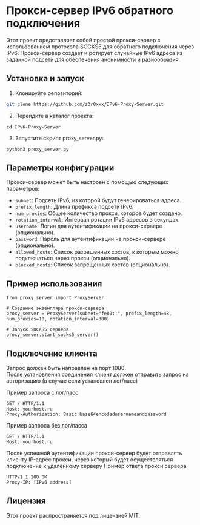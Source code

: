 # Прокси-сервер IPv6 обратного подключения
Этот проект представляет собой простой прокси-сервер с использованием протокола SOCKS5 для обратного подключения через IPv6. Прокси-сервер создает и ротирует случайные IPv6 адреса из заданной подсети для обеспечения анонимности и разнообразия.

## Установка и запуск
1. Клонируйте репозиторий:
```bash
git clone https://github.com/z3r0xxx/IPv6-Proxy-Server.git
```
2. Перейдите в каталог проекта:
```
cd IPv6-Proxy-Server
```
3. Запустите скрипт proxy_server.py:
```
python3 proxy_server.py
```

## Параметры конфигурации
Прокси-сервер может быть настроен с помощью следующих параметров:

- `subnet`: Подсеть IPv6, из которой будут генерироваться адреса.
- `prefix_length`: Длина префикса подсети IPv6.
- `num_proxies`: Общее количество прокси, которое будет создано.
- `rotation_interval`: Интервал ротации IPv6 адресов в секундах.
- `username`: Логин для аутентификации на прокси-сервере (опционально).
- `password`: Пароль для аутентификации на прокси-сервере (опционально).
- `allowed_hosts`: Список разрешенных хостов, к которым можно подключаться через прокси (опционально).
- `blocked_hosts`: Список запрещенных хостов (опционально).

## Пример использования
```
from proxy_server import ProxyServer

# Создание экземпляра прокси-сервера
proxy_server = ProxyServer(subnet="fe80::", prefix_length=48, num_proxies=10, rotation_interval=300)

# Запуск SOCKS5 сервера
proxy_server.start_socks5_server()
```

## Подключение клиента
Запрос должен быть направлен на порт 1080<br>
После установления соединения клиент должен отправить запрос на авторизацию (в случае если установлен лог/пасс)

Пример запроса с лог/пасс
```
GET / HTTP/1.1
Host: yourhost.ru
Proxy-Authorization: Basic base64encodedusernameandpassword
```
Пример запроса без лог/пасса
```
GET / HTTP/1.1
Host: yourhost.ru
```

После успешной аутентификации прокси-сервер будет отправлять клиенту IP-адрес прокси, через который будет осуществляться подключение к удалённому серверу
Пример ответа прокси сервера
```
HTTP/1.1 200 OK
Proxy-IP: [IPv6 address]
```

## Лицензия
Этот проект распространяется под лицензией MIT.
